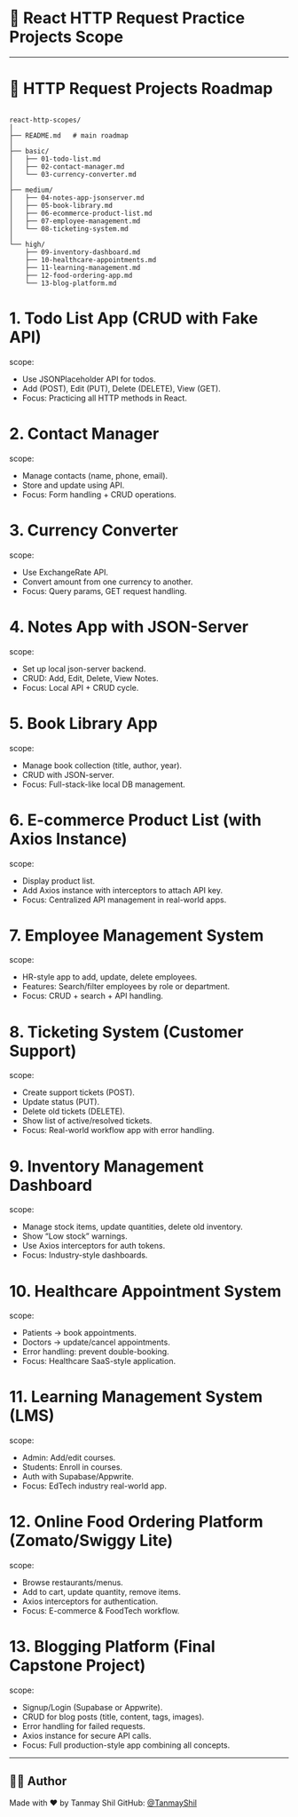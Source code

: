 # 🚀 React HTTP Request Practice Projects Scope

---

# 📂 HTTP Request Projects Roadmap

<pre><code>
react-http-scopes/
│
├── README.md   # main roadmap
│
├── basic/
│   ├── 01-todo-list.md
│   ├── 02-contact-manager.md
│   └── 03-currency-converter.md
│
├── medium/
│   ├── 04-notes-app-jsonserver.md
│   ├── 05-book-library.md
│   ├── 06-ecommerce-product-list.md
│   ├── 07-employee-management.md
│   └── 08-ticketing-system.md
│
└── high/
    ├── 09-inventory-dashboard.md
    ├── 10-healthcare-appointments.md
    ├── 11-learning-management.md
    ├── 12-food-ordering-app.md
    └── 13-blog-platform.md
</pre></code>


# 1. Todo List App (CRUD with Fake API)
scope:
 - Use JSONPlaceholder API for todos.
 - Add (POST), Edit (PUT), Delete (DELETE), View (GET).
 - Focus: Practicing all HTTP methods in React.

# 2. Contact Manager
scope:
 - Manage contacts (name, phone, email).
 - Store and update using API.
 - Focus: Form handling + CRUD operations.

# 3. Currency Converter
scope:
 - Use ExchangeRate API.
 - Convert amount from one currency to another.
 - Focus: Query params, GET request handling.

# 4. Notes App with JSON-Server
scope:
 - Set up local json-server backend.
 - CRUD: Add, Edit, Delete, View Notes.
 - Focus: Local API + CRUD cycle.

# 5. Book Library App
scope:
 - Manage book collection (title, author, year).
 - CRUD with JSON-server.
 - Focus: Full-stack-like local DB management.

# 6. E-commerce Product List (with Axios Instance)
scope: 
 - Display product list.
 - Add Axios instance with interceptors to attach API key.
 - Focus: Centralized API management in real-world apps.

# 7. Employee Management System
scope: 
 - HR-style app to add, update, delete employees.
 - Features: Search/filter employees by role or department.
 - Focus: CRUD + search + API handling.

# 8. Ticketing System (Customer Support)
scope: 
 - Create support tickets (POST).
 - Update status (PUT).
 - Delete old tickets (DELETE).
 - Show list of active/resolved tickets.
 - Focus: Real-world workflow app with error handling.

# 9. Inventory Management Dashboard
scope: 
 - Manage stock items, update quantities, delete old inventory.
 - Show “Low stock” warnings.
 - Use Axios interceptors for auth tokens.
 - Focus: Industry-style dashboards.

# 10. Healthcare Appointment System
scope: 
 - Patients → book appointments.
 - Doctors → update/cancel appointments.
 - Error handling: prevent double-booking.
 - Focus: Healthcare SaaS-style application.

# 11. Learning Management System (LMS)
scope: 
 - Admin: Add/edit courses.
 - Students: Enroll in courses.
 - Auth with Supabase/Appwrite.
 - Focus: EdTech industry real-world app.

# 12. Online Food Ordering Platform (Zomato/Swiggy Lite)
scope: 
 - Browse restaurants/menus.
 - Add to cart, update quantity, remove items.
 - Axios interceptors for authentication.
 - Focus: E-commerce & FoodTech workflow.

# 13. Blogging Platform (Final Capstone Project)
scope: 
 - Signup/Login (Supabase or Appwrite).
 - CRUD for blog posts (title, content, tags, images).
 - Error handling for failed requests.
 - Axios instance for secure API calls.
 - Focus: Full production-style app combining all concepts.

---

## 🙋‍♂️ Author

Made with ❤️ by Tanmay Shil
GitHub: [@TanmayShil](https://github.com/TanmayShil)
